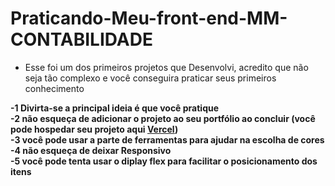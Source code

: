 # Praticando-Meu-front-end-MM-CONTABILIDADE
- Esse foi um dos primeiros projetos que Desenvolvi, acredito que não seja tão complexo e você conseguira praticar seus primeiros conhecimento

<strong>
-1 Divirta-se a principal ideia é que você pratique 
  <br>
-2 não esqueça de adicionar o projeto ao seu portfólio ao concluir (você pode hospedar seu projeto  aqui <a href="https://vercel.com/login?next=%2Fdashboard">Vercel</a>)
  <br>
-3 você pode usar a parte de ferramentas para ajudar na escolha de cores
  <br>
-4 não esqueça de deixar Responsivo
  <br>
-5 você pode tenta usar o diplay flex para facilitar o posicionamento dos itens
 
</strong>

